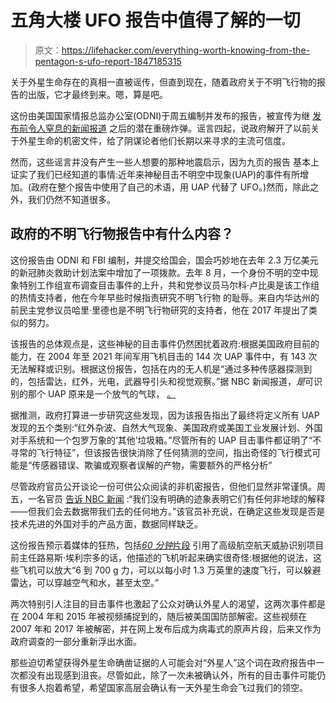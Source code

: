 # 五角大楼 UFO 报告中值得了解的一切

> 原文：<https://lifehacker.com/everything-worth-knowing-from-the-pentagon-s-ufo-report-1847185315>

关于外星生命存在的真相一直被谣传，但直到现在，随着政府关于不明飞行物的报告的出版，它才最终到来。嗯，算是吧。



这份由美国国家情报总监办公室(ODNI)于周五编制并发布的报告，被宣传为继 [发布前令人窒息的新闻报道](https://lifehacker.com/how-to-talk-about-the-pentagons-ufo-report-without-soun-1846925588) 之后的潜在重磅炸弹。谣言四起，说政府解开了以前关于外星生命的机密文件，给了阴谋论者他们长期以来寻求的主流可信度。

然而，这些谣言并没有产生一些人想要的那种地震启示，因为九页的报告 基本上证实了我们已经知道的事情:近年来神秘目击不明空中现象(UAP)的事件有所增加。(政府在整个报告中使用了自己的术语，用 UAP 代替了 UFO。)然而，除此之外，我们仍然不知道很多。

## 政府的不明飞行物报告中有什么内容？

这份报告由 ODNI 和 FBI 编制，并提交给国会，国会巧妙地在去年 2.3 万亿美元的新冠肺炎救助计划法案中增加了一项拨款。去年 8 月，一个身份不明的空中现象特别工作组宣布调查目击事件的上升，共和党参议员马尔科·卢比奥是该工作组的热情支持者，他在今年早些时候指责研究不明飞行物 的耻辱。来自内华达州的前民主党参议员哈里·里德也是不明飞行物研究的支持者，他在 2017 年提出了类似的努力。

该报告的总体观点是，这些神秘的目击事件仍然困扰着政府:根据美国政府目前的能力，在 2004 年至 2021 年间军用飞机目击的 144 次 UAP 事件中，有 143 次无法解释或识别。根据这份报告，包括在内的无人机是“通过多种传感器探测到的，包括雷达，红外，光电，武器导引头和视觉观察。”据 NBC 新闻报道，*是*可识别的那个 UAP 原来是一个放气的气球， [。](https://www.nbcnews.com/politics/politics-news/ufo-report-government-can-t-explain-143-144-mysterious-flying-n1272390)

据推测，政府打算进一步研究这些发现，因为该报告指出了最终将定义所有 UAP 发现的五个类别:“红外杂波、自然大气现象、美国政府或美国工业发展计划、外国对手系统和一个包罗万象的‘其他’垃圾箱。”尽管所有的 UAP 目击事件都证明了“不寻常的飞行特征”，但该报告很快消除了任何猜测的空间，指出奇怪的飞行模式可能是“传感器错误、欺骗或观察者误解的产物，需要额外的严格分析”

尽管政府官员公开谈论一份可供公众阅读的非机密报告，但他们显然非常谨慎。周五，一名官员 [告诉 NBC 新闻](https://www.nbcnews.com/politics/politics-news/ufo-report-government-can-t-explain-143-144-mysterious-flying-n1272390) :“我们没有明确的迹象表明它们有任何非地球的解释——但我们会去数据带我们去的任何地方。”该官员补充说，在确定这些发现是否是技术先进的外国对手的产品方面，数据同样缺乏。

这份报告预示着媒体的狂热，包括[*60 分钟*片段](https://www.google.com/amp/s/www.cbsnews.com/amp/news/ufo-military-intelligence-60-minutes-2021-05-16/) 引用了高级航空航天威胁识别项目前主任路易斯·埃利宗多的话，他描述的飞机听起来确实很奇怪:根据他的说法，这些飞机可以放大“6 到 700 g 力，可以以每小时 1.3 万英里的速度飞行，可以躲避雷达，可以穿越空气和水，甚至太空。”

两次特别引人注目的目击事件也激起了公众对确认外星人的渴望，这两次事件都是在 2004 年和 2015 年被视频捕捉到的，随后被美国国防部解密。这些视频在 2007 年和 2017 年被解密，并在网上发布后成为病毒式的原声片段，后来又作为政府调查的一部分重新浮出水面。

那些迫切希望获得外星生命确凿证据的人可能会对“外星人”这个词在政府报告中一次都没有出现感到沮丧。尽管如此，除了一次未被确认外，所有的目击事件可能仍有很多人抱着希望，希望国家高层会确认有一天外星生命会飞过我们的领空。